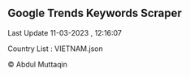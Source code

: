 

## Google Trends Keywords Scraper 
 
Last Update 11-03-2023 , 12:16:07

Country List :
VIETNAM.json



© Abdul Muttaqin 
